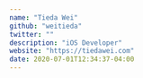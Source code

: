 ```yaml
---
name: "Tieda Wei"
github: "weitieda"
twitter: ""
description: "iOS Developer"
website: "https://tiedawei.com"
date: 2020-07-01T12:34:37-04:00
---
```

